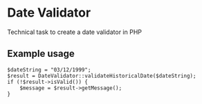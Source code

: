 # Date Validator
Technical task to create a date validator in PHP
## Example usage
```
$dateString = "03/12/1999";
$result = DateValidator::validateHistoricalDate($dateString);
if (!$result->isValid()) {
    $message = $result->getMessage();
}
```
